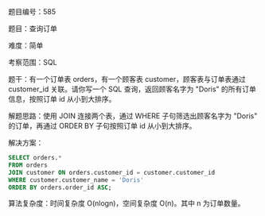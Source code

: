 题目编号：585

题目：查询订单

难度：简单

考察范围：SQL

题干：有一个订单表 orders，有一个顾客表 customer，顾客表与订单表通过 customer_id 关联。请你写一个 SQL 查询，返回顾客名字为 "Doris" 的所有订单信息，按照订单 id 从小到大排序。

解题思路：使用 JOIN 连接两个表，通过 WHERE 子句筛选出顾客名字为 "Doris" 的订单，再通过 ORDER BY 子句按照订单 id 从小到大排序。

解决方案：

```sql
SELECT orders.*
FROM orders
JOIN customer ON orders.customer_id = customer.customer_id
WHERE customer.customer_name = 'Doris'
ORDER BY orders.order_id ASC;
```

算法复杂度：时间复杂度 O(nlogn)，空间复杂度 O(n)。其中 n 为订单数量。